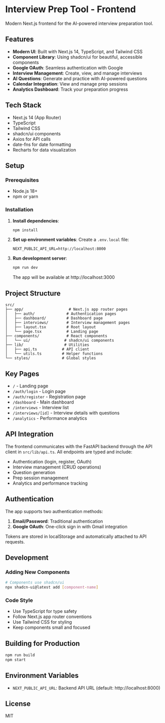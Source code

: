 # Interview Prep Tool - Frontend

Modern Next.js frontend for the AI-powered interview preparation tool.

## Features

- **Modern UI**: Built with Next.js 14, TypeScript, and Tailwind CSS
- **Component Library**: Using shadcn/ui for beautiful, accessible components
- **Google OAuth**: Seamless authentication with Google
- **Interview Management**: Create, view, and manage interviews
- **AI Questions**: Generate and practice with AI-powered questions
- **Calendar Integration**: View and manage prep sessions
- **Analytics Dashboard**: Track your preparation progress

## Tech Stack

- Next.js 14 (App Router)
- TypeScript
- Tailwind CSS
- shadcn/ui components
- Axios for API calls
- date-fns for date formatting
- Recharts for data visualization

## Setup

### Prerequisites

- Node.js 18+
- npm or yarn

### Installation

1. **Install dependencies**:
   ```bash
   npm install
   ```

2. **Set up environment variables**:
   Create a `.env.local` file:
   ```
   NEXT_PUBLIC_API_URL=http://localhost:8000
   ```

3. **Run development server**:
   ```bash
   npm run dev
   ```

   The app will be available at http://localhost:3000

## Project Structure

```
src/
├── app/                    # Next.js app router pages
│   ├── auth/              # Authentication pages
│   ├── dashboard/         # Dashboard page
│   ├── interviews/        # Interview management pages
│   ├── layout.tsx         # Root layout
│   └── page.tsx           # Landing page
├── components/            # React components
│   └── ui/               # shadcn/ui components
├── lib/                  # Utilities
│   ├── api.ts           # API client
│   └── utils.ts         # Helper functions
└── styles/              # Global styles
```

## Key Pages

- `/` - Landing page
- `/auth/login` - Login page
- `/auth/register` - Registration page
- `/dashboard` - Main dashboard
- `/interviews` - Interview list
- `/interviews/[id]` - Interview details with questions
- `/analytics` - Performance analytics

## API Integration

The frontend communicates with the FastAPI backend through the API client in `src/lib/api.ts`. All endpoints are typed and include:

- Authentication (login, register, OAuth)
- Interview management (CRUD operations)
- Question generation
- Prep session management
- Analytics and performance tracking

## Authentication

The app supports two authentication methods:

1. **Email/Password**: Traditional authentication
2. **Google OAuth**: One-click sign in with Gmail integration

Tokens are stored in localStorage and automatically attached to API requests.

## Development

### Adding New Components

```bash
# Components use shadcn/ui
npx shadcn-ui@latest add [component-name]
```

### Code Style

- Use TypeScript for type safety
- Follow Next.js app router conventions
- Use Tailwind CSS for styling
- Keep components small and focused

## Building for Production

```bash
npm run build
npm start
```

## Environment Variables

- `NEXT_PUBLIC_API_URL`: Backend API URL (default: http://localhost:8000)

## License

MIT

